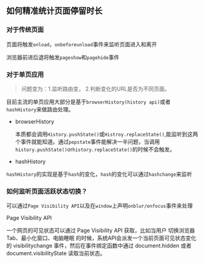 
## 如何精准统计页面停留时长

### 对于传统页面

页面将触发`onload`，`onbeforeunload`事件来监听页面进入和离开

浏览器前进后退将触发`pageshow`和`pagehide`事件

### 对于单页应用

>问题变为：1.监听路由变， 2.判断变化的URL是否为不同页面。

目前主流的单页应用大部分是基于`browserHistory(history api)`或者`hashHistory`来做路由处理。


* browserHistory
  
  本质都会调用`History.pushState()`或`Histroy.replaceState()`,能监听到这两个事件就能知道。通过`popstate`事件能解决一半问题，当调用`history.pushState()`or`history.replaceState()`的时候不会触发。

* hashHistory

`hashHistory`的实现是基于`hash`的变化，`hash`的变化可以通过`hashchange`来监听

### 如何监听页面活跃状态切换？

可以通过`Page Visibility API`以及在`window`上声明`onblur/onfocus`事件来处理

Page Visibility API

一个网页的可见状态可以通过 Page Visibility API 获取，比如当用户 切换浏览器Tab、最小化窗口、电脑睡眠 的时候，系统API会派发一个当前页面可见状态变化的 visibilitychange 事件，然后在事件绑定函数中通过 document.hidden 或者 document.visibilityState 读取当前状态。
